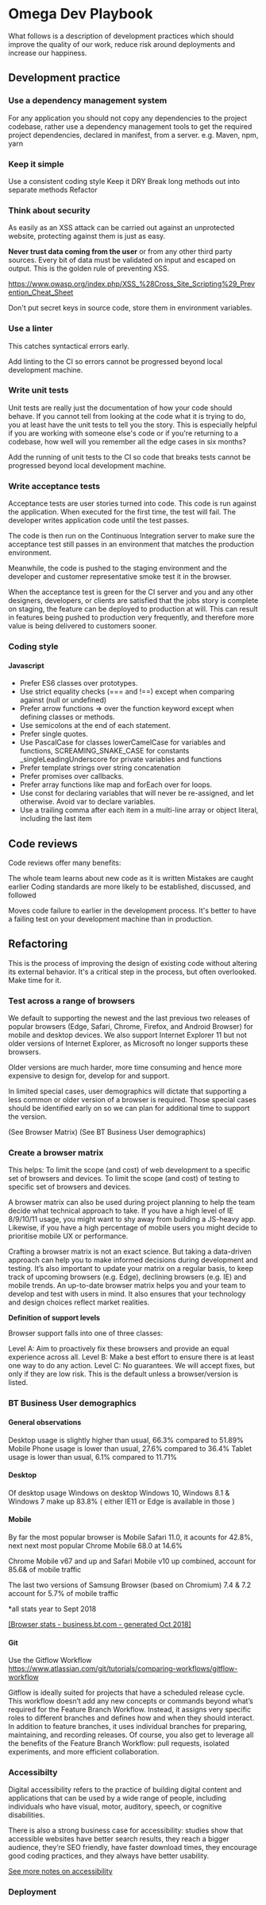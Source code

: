 

# Omega Dev Playbook

What follows is a description of development practices which should improve the quality of our work, reduce risk around deployments and increase our happiness.

## Development practice

### Use a dependency management system

For any application you should not copy any dependencies to the project codebase, rather use a dependency management tools to get the required project dependencies, declared in manifest, from a server.
e.g. Maven, npm, yarn


### Keep it simple

Use a consistent coding style
Keep it DRY
Break long methods out into separate methods
Refactor


### Think about security

As easily as an XSS attack can be carried out against an unprotected website, protecting against them is just as easy.

**Never trust data coming from the user** or from any other third party sources. Every bit of data must be validated on input and escaped on output. This is the golden rule of preventing XSS.

https://www.owasp.org/index.php/XSS_%28Cross_Site_Scripting%29_Prevention_Cheat_Sheet

Don't put secret keys in source code, store them in environment variables.


### Use a linter

This catches syntactical errors early.

Add linting to the CI so errors cannot be progressed beyond local development machine.


### Write unit tests

Unit tests are really just the documentation of how your code should behave. 
If you cannot tell from looking at the code what it is trying to do, you at least have the unit tests to tell you the story. 
This is especially helpful if you are working with someone else's code or if you're returning to a codebase, how well will you remember all the edge cases in six months?

Add the running of unit tests to the CI so code that breaks tests cannot be progressed beyond local development machine.


### Write acceptance tests

Acceptance tests are user stories turned into code. This code is run against the application. When executed for the first time, the test will fail. The developer writes application code until the test passes.

The code is then run on the Continuous Integration server to make sure the acceptance test still passes in an environment that matches the production environment.

Meanwhile, the code is pushed to the staging environment and the developer and customer representative smoke test it in the browser.

When the acceptance test is green for the CI server and you and any other designers, developers, or clients are satisfied that the jobs story is complete on staging, the feature can be deployed to production at will. This can result in features being pushed to production very frequently, and therefore more value is being delivered to customers sooner.


### Coding style

#### Javascript

 - Prefer ES6 classes over prototypes.
 - Use strict equality checks (=== and !==) except when comparing
   against (null or undefined)
 - Prefer arrow functions => over the function keyword except when
   defining classes or methods.
 - Use semicolons at the end of each statement.
 - Prefer single quotes.
 - Use PascalCase for classes  lowerCamelCase for variables and
   functions, SCREAMING_SNAKE_CASE for constants
   _singleLeadingUnderscore for private variables and functions
 - Prefer template strings over string concatenation
 - Prefer promises over callbacks.
 - Prefer array functions like map and forEach over for loops.
 - Use const for declaring variables that will never be re-assigned, and
   let otherwise. Avoid var to declare variables.
  - Use a trailing comma after each item in a multi-line array or object
   literal, including the last item

## Code reviews

Code reviews offer many benefits:

The whole team learns about new code as it is written
Mistakes are caught earlier
Coding standards are more likely to be established, discussed, and followed

Moves code failure to earlier in the development process. 
It's better to have a failing test on your development machine than in production. 


## Refactoring

This is the process of improving the design of existing code without altering its external behavior. It's a critical step in the process, but often overlooked. 
Make time for it.


### Test across a range of browsers

We default to supporting the newest and the last previous two releases of popular browsers (Edge, Safari, Chrome, Firefox, and Android Browser) for mobile and desktop devices. 
We also support Internet Explorer 11 but not older versions of Internet Explorer, as Microsoft no longer supports these browsers.

Older versions are much harder, more time consuming and hence more expensive to design for, develop for and support.

In limited special cases, user demographics will dictate that supporting a less common or older version of a browser is required. 
Those special cases should be identified early on so we can plan for additional time to support the version.

(See Browser Matrix)
(See BT Business User demographics)

### Create a browser matrix

This helps:
To limit the scope (and cost) of web development to a specific set of browsers and devices.
To limit the scope (and cost) of testing to specific set of browsers and devices.

A browser matrix can also be used during project planning to help the team decide what technical approach to take. If you have a high level of IE 8/9/10/11 usage, you might want to shy away from building a JS-heavy app. Likewise, if you have a high percentage of mobile users you might decide to prioritise mobile UX or performance.

Crafting a browser matrix is not an exact science. But taking a data-driven approach can help you to make informed decisions during development and testing. It’s also important to update your matrix on a regular basis, to keep track of upcoming browsers (e.g. Edge), declining browsers (e.g. IE) and mobile trends. An up-to-date browser matrix helps you and your team to develop and test with users in mind. It also ensures that your technology and design choices reflect market realities.

**Definition of support levels**

Browser support falls into one of three classes:

Level A:  Aim to proactively fix these browsers and provide an equal experience across all.
Level B:  Make a best effort to ensure there is at least one way to do any action.
Level C:  No guarantees. We will accept fixes, but only if they are low risk. This is the default unless a browser/version is listed.


### BT Business User demographics

#### General observations

Desktop usage is slightly higher than usual, 66.3% compared to 51.89%
Mobile Phone usage is lower than usual, 27.6% compared to 36.4%
Tablet usage is lower than usual, 6.1% compared to  11.71%

#### Desktop

Of desktop usage Windows on desktop Windows 10, Windows 8.1 & Windows 7 
make up 83.8%
( either IE11 or Edge is available in those )

#### Mobile

By far the most popular browser is Mobile Safari 11.0, it acounts for 42.8%, next next most popular Chrome Mobile 68.0 at 14.6%

Chrome Mobile v67 and up and Safari Mobile v10 up combined, account for 85.6& of mobile traffic

The last two versions of Samsung Browser (based on Chromium)
7.4 & 7.2 account for 5.7% of mobile traffic

 *all stats year to Sept 2018
 
[\[Browser stats - business.bt.com - generated Oct 2018\]](https://docs.google.com/spreadsheets/d/1vNsC1HfRzo3Eg-Onwd-TqKnApFw7fWhxKSrYQXzgT2Q/edit?usp=sharing)

####  Git

Use the Gitflow Workflow
https://www.atlassian.com/git/tutorials/comparing-workflows/gitflow-workflow

Gitflow is ideally suited for projects that have a scheduled release cycle. This workflow doesn’t add any new concepts or commands beyond what’s required for the Feature Branch Workflow. Instead, it assigns very specific roles to different branches and defines how and when they should interact. In addition to feature branches, it uses individual branches for preparing, maintaining, and recording releases. Of course, you also get to leverage all the benefits of the Feature Branch Workflow: pull requests, isolated experiments, and more efficient collaboration.

### Accessibilty

Digital accessibility refers to the practice of building digital content and applications that can be used by a wide range of people, including individuals who have visual, motor, auditory, speech, or cognitive disabilities.

There is also a strong business case for accessibility: studies show that accessible websites have better search results, they reach a bigger audience, they’re SEO friendly, have faster download times, they encourage good coding practices, and they always have better usability.

[See more notes on accessibility](https://github.com/appility/btb-omega-accessibility)


### Deployment









